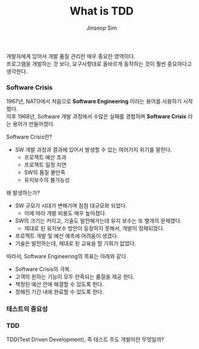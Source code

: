 ﻿---
layout: post
title: "What is TDD"
categories: Tech
tags: [theory]
author:
  - Jinseop Sim
toc: true
---
개발자에게 있어서 개발 품질 관리란 매우 중요한 영역이다.  
프로그램을 개발하는 것 보다, 요구사항대로 올바르게 동작하는 것이 훨씬 중요하다고 생각한다.

### Software Crisis
1967년, NATO에서 처음으로 __Software Engineering__ 이라는 용어를 사용하기 시작했다.   
이후 1968년, Software 개발 과정에서 수많은 실패를 경험하며 __Software Crisis__ 라는 용어가 만들어졌다.  

Software Crisis란?
- SW 개발 과정과 결과에 있어서 발생할 수 있는 여러가지 위기를 말한다.
  - 프로젝트 예산 초과
  - 프로젝트 일정 지연
  - SW의 품질 불만족
  - 유지보수의 불가능성  

왜 발생하는가?
- SW 규모가 시대가 변해가며 점점 대규모화 되었다.
  - 이에 따라 개발 비용도 매우 높아졌다.
- SW의 크기는 커지고, 기술도 발전해가는데 유지 보수는 또 별개의 문제였다.
  - 제대로 된 유지보수 방안이 등장하지 못해서, 개발이 정체되었다.
- 프로젝트 개발 및 예산 예측에 어려움이 생겼다.
- 기술은 발전하는데, 제대로 된 교육을 할 기회가 없었다.

따라서, Software Engineering의 목표는 아래와 같다.
- Software Crisis의 극복.
- 고객의 원하는 기능이 모두 만족되는 품질을 제공 한다.
- 책정된 예산 안에 해결할 수 있도록 한다.
- 정해진 기간 내에 완료할 수 있도록 한다.

### 테스트의 중요성

### TDD
TDD(Test Driven Development), 즉 테스트 주도 개발이란 무엇일까?  